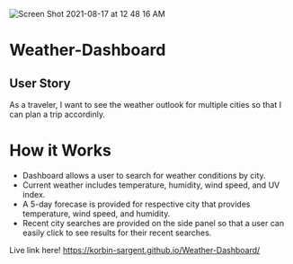 ![Screen Shot 2021-08-17 at 12 48 16 AM](https://user-images.githubusercontent.com/87394831/129677223-55b35646-e45a-4f2f-9875-9dc9835421a9.png)


# Weather-Dashboard

## User Story

As a traveler, I want to see the weather outlook for multiple cities so that I can plan a trip accordinly.

# How it Works
- Dashboard allows a user to search for weather conditions by city.
- Current weather includes temperature, humidity, wind speed, and UV index.
- A 5-day forecase is provided for respective city that provides temperature, wind speed, and humidity.
- Recent city searches are provided on the side panel so that a user can easily click to see results for their recent searches.

Live link here! https://korbin-sargent.github.io/Weather-Dashboard/



